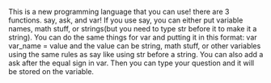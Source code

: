 This is a new programming language that you can use! there are 3 functions. say, ask, and var!
If you use say, you can either put variable names, math stuff, or strings(but you need to type str before it to make it a string). 
You can do the same things for var and putting it in this format: var var_name = value and the value can be string, math stuff, or other variables using the same rules as say like using str before a string. 
You can also add a ask after the equal sign in var. Then you can type your question and it will be stored on the variable.
